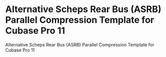# Alternative Scheps Rear Bus (ASRB) Parallel Compression Template for Cubase Pro 11
Alternative Scheps Rear Bus (ASRB) Parallel Compression Template for Cubase Pro 11
